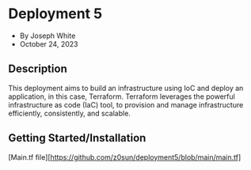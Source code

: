 # Deployment 5 
- By Joseph White
- October 24, 2023

## Description
This deployment aims to build an infrastructure using IoC and deploy an application, in this case, Terraform. Terraform leverages the powerful infrastructure as code (IaC) tool, to provision and manage infrastructure efficiently, consistently, and scalable.

## Getting Started/Installation
[Main.tf file][https://github.com/z0sun/deployment5/blob/main/main.tf]
